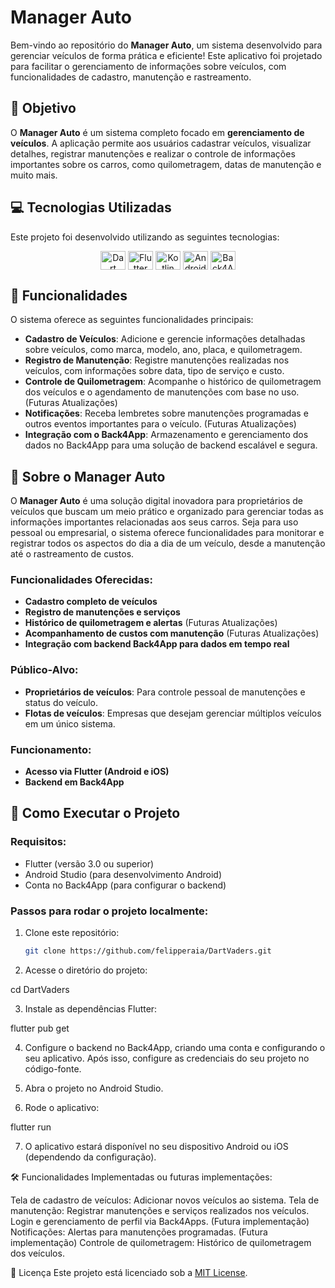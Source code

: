 # Manager Auto

Bem-vindo ao repositório do **Manager Auto**, um sistema desenvolvido para gerenciar veículos de forma prática e eficiente! Este aplicativo foi projetado para facilitar o gerenciamento de informações sobre veículos, com funcionalidades de cadastro, manutenção e rastreamento.

## 🎯 Objetivo

O **Manager Auto** é um sistema completo focado em **gerenciamento de veículos**. A aplicação permite aos usuários cadastrar veículos, visualizar detalhes, registrar manutenções e realizar o controle de informações importantes sobre os carros, como quilometragem, datas de manutenção e muito mais.

## 💻 Tecnologias Utilizadas

Este projeto foi desenvolvido utilizando as seguintes tecnologias:

<p align="center">
    <img align="center" height="30" width="40" alt="Dart" src="https://cdn.jsdelivr.net/gh/devicons/devicon/icons/dart/dart-original.svg">
    <img align="center" height="30" width="40" alt="Flutter" src="https://cdn.jsdelivr.net/gh/devicons/devicon/icons/flutter/flutter-original.svg">
    <img align="center" height="30" width="40" alt="Kotlin" src="https://cdn.jsdelivr.net/gh/devicons/devicon/icons/kotlin/kotlin-original.svg">
    <img align="center" height="30" width="40" alt="Android" src="https://cdn.jsdelivr.net/gh/devicons/devicon/icons/android/android-original.svg">
    <img align="center" height="30" width="40" alt="Back4App" src="https://cdn.jsdelivr.net/gh/devicons/devicon/icons/firebase/firebase-plain.svg">
</p>

## 📂 Funcionalidades

O sistema oferece as seguintes funcionalidades principais:

- **Cadastro de Veículos**: Adicione e gerencie informações detalhadas sobre veículos, como marca, modelo, ano, placa, e quilometragem.
- **Registro de Manutenção**: Registre manutenções realizadas nos veículos, com informações sobre data, tipo de serviço e custo.
- **Controle de Quilometragem**: Acompanhe o histórico de quilometragem dos veículos e o agendamento de manutenções com base no uso. (Futuras Atualizações)
- **Notificações**: Receba lembretes sobre manutenções programadas e outros eventos importantes para o veículo. (Futuras Atualizações)
- **Integração com o Back4App**: Armazenamento e gerenciamento dos dados no Back4App para uma solução de backend escalável e segura.

## 📅 Sobre o Manager Auto

O **Manager Auto** é uma solução digital inovadora para proprietários de veículos que buscam um meio prático e organizado para gerenciar todas as informações importantes relacionadas aos seus carros. Seja para uso pessoal ou empresarial, o sistema oferece funcionalidades para monitorar e registrar todos os aspectos do dia a dia de um veículo, desde a manutenção até o rastreamento de custos.

### Funcionalidades Oferecidas:

- **Cadastro completo de veículos**
- **Registro de manutenções e serviços**
- **Histórico de quilometragem e alertas** (Futuras Atualizações)
- **Acompanhamento de custos com manutenção** (Futuras Atualizações)
- **Integração com backend Back4App para dados em tempo real**

### Público-Alvo:

- **Proprietários de veículos**: Para controle pessoal de manutenções e status do veículo.
- **Flotas de veículos**: Empresas que desejam gerenciar múltiplos veículos em um único sistema.

### Funcionamento:

- **Acesso via Flutter (Android e iOS)**
- **Backend em Back4App**

## 🚀 Como Executar o Projeto

### Requisitos:

- Flutter (versão 3.0 ou superior)
- Android Studio (para desenvolvimento Android)
- Conta no Back4App (para configurar o backend)

### Passos para rodar o projeto localmente:

1. Clone este repositório:

   ```bash
   git clone https://github.com/felipperaia/DartVaders.git

2. Acesse o diretório do projeto:

cd DartVaders

3. Instale as dependências Flutter:

flutter pub get

4. Configure o backend no Back4App, criando uma conta e configurando o seu aplicativo. Após isso, configure as credenciais do seu projeto no código-fonte.

5. Abra o projeto no Android Studio.

6. Rode o aplicativo:

flutter run

7. O aplicativo estará disponível no seu dispositivo Android ou iOS (dependendo da configuração).

🛠️ Funcionalidades Implementadas ou futuras implementações:

Tela de cadastro de veículos: Adicionar novos veículos ao sistema.
Tela de manutenção: Registrar manutenções e serviços realizados nos veículos.
Login e gerenciamento de perfil via Back4Apps.
(Futura implementação) Notificações: Alertas para manutenções programadas.
(Futura implementação) Controle de quilometragem: Histórico de quilometragem dos veículos.

📝 Licença
Este projeto está licenciado sob a [MIT License](https://opensource.org/licenses/MIT).
